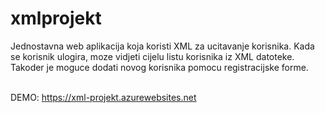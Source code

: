 # xmlprojekt
 
Jednostavna web aplikacija koja koristi XML za ucitavanje korisnika. Kada se korisnik ulogira, moze vidjeti cijelu listu korisnika iz XML datoteke.<br/>
Takoder je moguce dodati novog korisnika pomocu registracijske forme.<br/><br/>

DEMO: https://xml-projekt.azurewebsites.net

